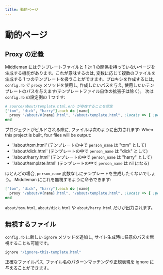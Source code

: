 ```yaml
---
title: 動的ページ
---
```


# 動的ページ

## Proxy の定義

Middleman にはテンプレートファイルと 1 対 1 の関係を持っていないページを生成する機能があります。これが意味するのは, 変数に応じて複数のファイルを生成する 1 つのテンプレートを扱うことができます。プロキシを作成するには, `config.rb` で `proxy` メソッドを使用し, 作成したいパスを与え, 使用したいテンプレートのパスを与えます(テンプレートファイル自体の拡張子は除く)。 次は `config.rb` の設定例の 1 つです:

``` ruby
# source/about/template.html.erb が存在することを想定
["tom", "dick", "harry"].each do |name|
  proxy "/about/#{name}.html", "/about/template.html", :locals => { :person_name => name }
end
```

プロジェクトがビルドされる際に, ファイルは次のように出力されます:
When this project is built, four files will be output:

* '/about/tom.html' (テンプレートの中で `person_name` は "tom" として)
* '/about/dick.html' (テンプレートの中で `person_name` は "dick" として)
* '/about/harry.html' (テンプレートの中で `person_name` は "harry" として)
* '/about/template.html' (テンプレートの中で `person_name` は nil になる)

ほとんどの場合, `person_name` 変数なしにテンプレートを生成したくないでしょう。 Middleman にこれを無視するように命令できます:

``` ruby
["tom", "dick", "harry"].each do |name|
  proxy "/about/#{name}.html", "/about/template.html", :locals => { :person_name => name }, :ignore => true
end
```

`about/tom.html`, `about/dick.html` や `about/harry.html` だけが出力されます。

## 無視するファイル

`config.rb` に新しい `ignore` メソッドを追加し, サイト生成時に任意のパスを無視することも可能です。

``` ruby
ignore "/ignore-this-template.html"
```

正確なファイルパス, ファイル名のパターンマッチングや正規表現を ignore に与えることができます。
